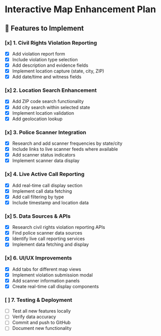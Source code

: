 # Interactive Map Enhancement Plan

## 🎯 Features to Implement

### [x] 1. Civil Rights Violation Reporting
- [x] Add violation report form
- [x] Include violation type selection
- [x] Add description and evidence fields
- [x] Implement location capture (state, city, ZIP)
- [x] Add date/time and witness fields

### [x] 2. Location Search Enhancement
- [x] Add ZIP code search functionality
- [x] Add city search within selected state
- [x] Implement location validation
- [x] Add geolocation lookup

### [x] 3. Police Scanner Integration
- [x] Research and add scanner frequencies by state/city
- [x] Include links to live scanner feeds where available
- [x] Add scanner status indicators
- [x] Implement scanner data display

### [x] 4. Live Active Call Reporting
- [x] Add real-time call display section
- [x] Implement call data fetching
- [x] Add call filtering by type
- [x] Include timestamp and location data

### [x] 5. Data Sources & APIs
- [x] Research civil rights violation reporting APIs
- [x] Find police scanner data sources
- [x] Identify live call reporting services
- [x] Implement data fetching and display

### [x] 6. UI/UX Improvements
- [x] Add tabs for different map views
- [x] Implement violation submission modal
- [x] Add scanner information panels
- [x] Create real-time call display components

### [ ] 7. Testing & Deployment
- [ ] Test all new features locally
- [ ] Verify data accuracy
- [ ] Commit and push to GitHub
- [ ] Document new functionality